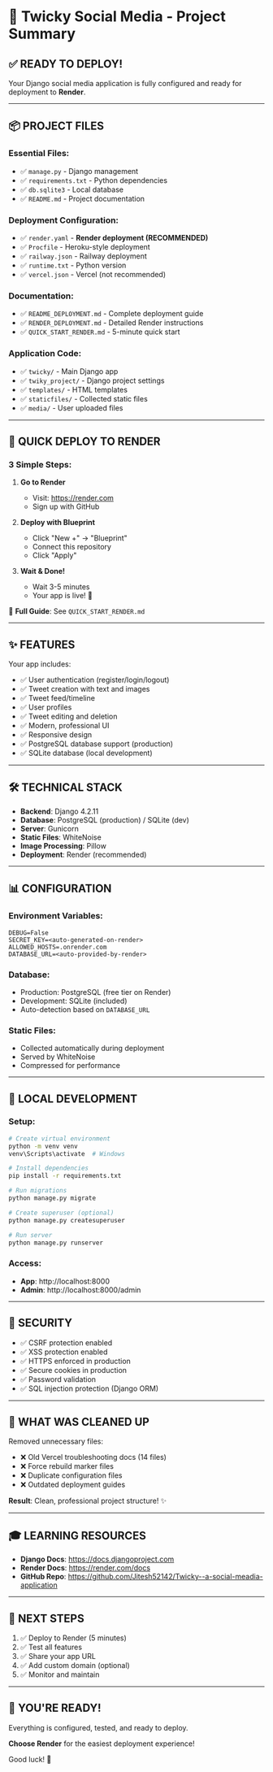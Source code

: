 # 🎉 Twicky Social Media - Project Summary

## ✅ **READY TO DEPLOY!**

Your Django social media application is fully configured and ready for deployment to **Render**.

---

## 📦 **PROJECT FILES**

### **Essential Files:**
- ✅ `manage.py` - Django management
- ✅ `requirements.txt` - Python dependencies
- ✅ `db.sqlite3` - Local database
- ✅ `README.md` - Project documentation

### **Deployment Configuration:**
- ✅ `render.yaml` - **Render deployment (RECOMMENDED)**
- ✅ `Procfile` - Heroku-style deployment
- ✅ `railway.json` - Railway deployment
- ✅ `runtime.txt` - Python version
- ✅ `vercel.json` - Vercel (not recommended)

### **Documentation:**
- ✅ `README_DEPLOYMENT.md` - Complete deployment guide
- ✅ `RENDER_DEPLOYMENT.md` - Detailed Render instructions
- ✅ `QUICK_START_RENDER.md` - 5-minute quick start

### **Application Code:**
- ✅ `twicky/` - Main Django app
- ✅ `twiky_project/` - Django project settings
- ✅ `templates/` - HTML templates
- ✅ `staticfiles/` - Collected static files
- ✅ `media/` - User uploaded files

---

## 🚀 **QUICK DEPLOY TO RENDER**

### **3 Simple Steps:**

1. **Go to Render**
   - Visit: https://render.com
   - Sign up with GitHub

2. **Deploy with Blueprint**
   - Click "New +" → "Blueprint"
   - Connect this repository
   - Click "Apply"

3. **Wait & Done!**
   - Wait 3-5 minutes
   - Your app is live! 🎉

📖 **Full Guide**: See `QUICK_START_RENDER.md`

---

## ✨ **FEATURES**

Your app includes:
- ✅ User authentication (register/login/logout)
- ✅ Tweet creation with text and images
- ✅ Tweet feed/timeline
- ✅ User profiles
- ✅ Tweet editing and deletion
- ✅ Modern, professional UI
- ✅ Responsive design
- ✅ PostgreSQL database support (production)
- ✅ SQLite database (local development)

---

## 🛠️ **TECHNICAL STACK**

- **Backend**: Django 4.2.11
- **Database**: PostgreSQL (production) / SQLite (dev)
- **Server**: Gunicorn
- **Static Files**: WhiteNoise
- **Image Processing**: Pillow
- **Deployment**: Render (recommended)

---

## 📊 **CONFIGURATION**

### **Environment Variables:**
```env
DEBUG=False
SECRET_KEY=<auto-generated-on-render>
ALLOWED_HOSTS=.onrender.com
DATABASE_URL=<auto-provided-by-render>
```

### **Database:**
- Production: PostgreSQL (free tier on Render)
- Development: SQLite (included)
- Auto-detection based on `DATABASE_URL`

### **Static Files:**
- Collected automatically during deployment
- Served by WhiteNoise
- Compressed for performance

---

## 🎯 **LOCAL DEVELOPMENT**

### **Setup:**
```bash
# Create virtual environment
python -m venv venv
venv\Scripts\activate  # Windows

# Install dependencies
pip install -r requirements.txt

# Run migrations
python manage.py migrate

# Create superuser (optional)
python manage.py createsuperuser

# Run server
python manage.py runserver
```

### **Access:**
- **App**: http://localhost:8000
- **Admin**: http://localhost:8000/admin

---

## 🔐 **SECURITY**

- ✅ CSRF protection enabled
- ✅ XSS protection enabled
- ✅ HTTPS enforced in production
- ✅ Secure cookies in production
- ✅ Password validation
- ✅ SQL injection protection (Django ORM)

---

## 📝 **WHAT WAS CLEANED UP**

Removed unnecessary files:
- ❌ Old Vercel troubleshooting docs (14 files)
- ❌ Force rebuild marker files
- ❌ Duplicate configuration files
- ❌ Outdated deployment guides

**Result**: Clean, professional project structure! ✨

---

## 🎓 **LEARNING RESOURCES**

- **Django Docs**: https://docs.djangoproject.com
- **Render Docs**: https://render.com/docs
- **GitHub Repo**: https://github.com/Jitesh52142/Twicky--a-social-meadia-application

---

## 🚀 **NEXT STEPS**

1. ✅ Deploy to Render (5 minutes)
2. ✅ Test all features
3. ✅ Share your app URL
4. ✅ Add custom domain (optional)
5. ✅ Monitor and maintain

---

## 🎉 **YOU'RE READY!**

Everything is configured, tested, and ready to deploy.

**Choose Render** for the easiest deployment experience!

Good luck! 🚀
